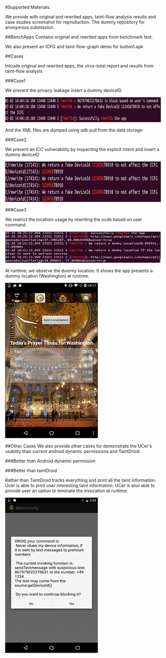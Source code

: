#Supported Materials. 

We provide with original and rewrited apps, taint-flow analysis results and case studies screenshot for reproduction.
The dummy repository for anonymous submission.

##BenchApps
Contains original and rewrited apps from benchmark test.

We also present an ICFG and taint-flow-graph demo for button1.apk

##Cases

Inlcude original and rewrited apps, the virus-total report and results from taint-flow analysis

###Case1

We prevent the privacy leakage insert a dummy deviceID.

<img src="https://github.com/dummyForSubmission/supportedMaterials/blob/master/Case-proactive-privacy-protection/s1.png" height="80" width="700">

And the XML files are dumped using adb pull from the data storage:


###Case2

We prevent an ICC vulnerability by inspecting the explicit intent and insert a dummy deviceID

<img src="https://github.com/dummyForSubmission/supportedMaterials/blob/master/Case-mitigate-ICC/sc.png" height="130" width="700">



###Case3

We restrict the locatioin usage by rewriting the ocde based on user command.

<img src="https://github.com/dummyForSubmission/supportedMaterials/blob/master/Case-location-restriction/screen.png" height="100" width="700">

At runtime, we observe the dummy location. It shows the app presents a dummy location (Washington) at runtime.

<img src="https://github.com/dummyForSubmission/supportedMaterials/blob/master/Case-location-restriction/sc.png" height="500" width="300">


##Other Cases
We also provide other cases for demonstrate the UCer's usablity than current android dynamic permissions and TaintDroid.

###Better than Android dynamic permission

###Better than taintDroid

Rather than TaintDroid tracks everything and print all the taint information. Ucer is able to print user interesting taint information. UCer is also able to provide user an option to teminate the invocation at runtime. 

<img src="https://github.com/dummyForSubmission/supportedMaterials/blob/master/Case-others/outperformTainDroid.png" height="500" width="300">

